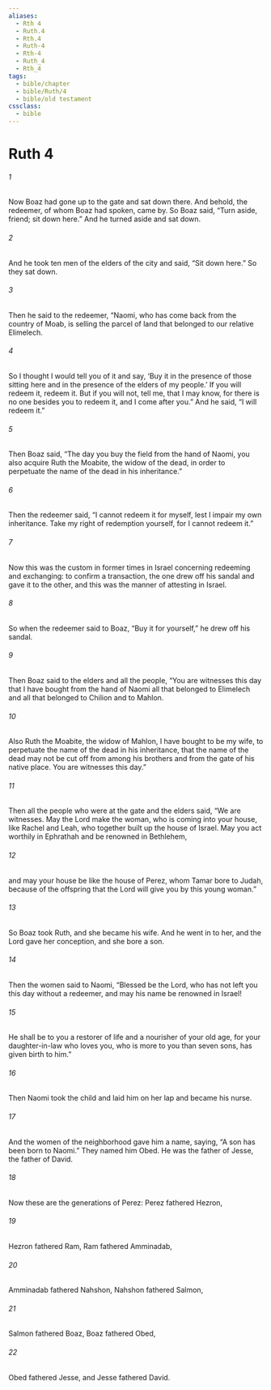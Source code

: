 ```yaml
---
aliases:
  - Rth 4
  - Ruth.4
  - Rth.4
  - Ruth-4
  - Rth-4
  - Ruth_4
  - Rth_4
tags:
  - bible/chapter
  - bible/Ruth/4
  - bible/old testament
cssclass:
  - bible
---
```


# Ruth 4

###### 1
Now Boaz had gone up to the gate and sat down there. And behold, the redeemer, of whom Boaz had spoken, came by. So Boaz said, “Turn aside, friend; sit down here.” And he turned aside and sat down.
###### 2
And he took ten men of the elders of the city and said, “Sit down here.” So they sat down.
###### 3
Then he said to the redeemer, “Naomi, who has come back from the country of Moab, is selling the parcel of land that belonged to our relative Elimelech.
###### 4
So I thought I would tell you of it and say, ‘Buy it in the presence of those sitting here and in the presence of the elders of my people.’ If you will redeem it, redeem it. But if you will not, tell me, that I may know, for there is no one besides you to redeem it, and I come after you.” And he said, “I will redeem it.”
###### 5
Then Boaz said, “The day you buy the field from the hand of Naomi, you also acquire Ruth the Moabite, the widow of the dead, in order to perpetuate the name of the dead in his inheritance.”
###### 6
Then the redeemer said, “I cannot redeem it for myself, lest I impair my own inheritance. Take my right of redemption yourself, for I cannot redeem it.”
###### 7
Now this was the custom in former times in Israel concerning redeeming and exchanging: to confirm a transaction, the one drew off his sandal and gave it to the other, and this was the manner of attesting in Israel.
###### 8
So when the redeemer said to Boaz, “Buy it for yourself,” he drew off his sandal.
###### 9
Then Boaz said to the elders and all the people, “You are witnesses this day that I have bought from the hand of Naomi all that belonged to Elimelech and all that belonged to Chilion and to Mahlon.
###### 10
Also Ruth the Moabite, the widow of Mahlon, I have bought to be my wife, to perpetuate the name of the dead in his inheritance, that the name of the dead may not be cut off from among his brothers and from the gate of his native place. You are witnesses this day.”
###### 11
Then all the people who were at the gate and the elders said, “We are witnesses. May the Lord make the woman, who is coming into your house, like Rachel and Leah, who together built up the house of Israel. May you act worthily in Ephrathah and be renowned in Bethlehem,
###### 12
and may your house be like the house of Perez, whom Tamar bore to Judah, because of the offspring that the Lord will give you by this young woman.”
###### 13
So Boaz took Ruth, and she became his wife. And he went in to her, and the Lord gave her conception, and she bore a son.
###### 14
Then the women said to Naomi, “Blessed be the Lord, who has not left you this day without a redeemer, and may his name be renowned in Israel!
###### 15
He shall be to you a restorer of life and a nourisher of your old age, for your daughter-in-law who loves you, who is more to you than seven sons, has given birth to him.”
###### 16
Then Naomi took the child and laid him on her lap and became his nurse.
###### 17
And the women of the neighborhood gave him a name, saying, “A son has been born to Naomi.” They named him Obed. He was the father of Jesse, the father of David.
###### 18
Now these are the generations of Perez: Perez fathered Hezron,
###### 19
Hezron fathered Ram, Ram fathered Amminadab,
###### 20
Amminadab fathered Nahshon, Nahshon fathered Salmon,
###### 21
Salmon fathered Boaz, Boaz fathered Obed,
###### 22
Obed fathered Jesse, and Jesse fathered David.


